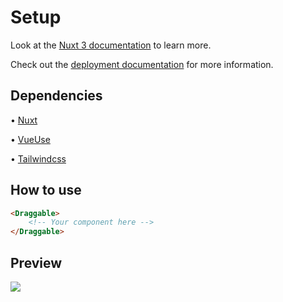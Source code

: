 # Setup

Look at the [Nuxt 3 documentation](https://nuxt.com/docs/getting-started/introduction) to learn more.

Check out the [deployment documentation](https://nuxt.com/docs/getting-started/deployment) for more information.


## Dependencies

• [Nuxt](https://nuxt.com/)

• [VueUse](https://vueuse.org/)

• [Tailwindcss](https://tailwindcss.com/)

## How to use
```html
<Draggable>
    <!-- Your component here -->
</Draggable>
```


## Preview
![](https://cdn.discordapp.com/attachments/884496726105403464/1215765175404335154/draggable.gif?ex=65fdf08d&is=65eb7b8d&hm=53aea13db561aa8392fa4ac9d921bee083366aba795d4623974ff53b23b72657&)